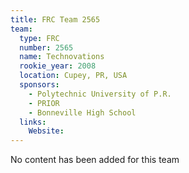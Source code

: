 ```yaml
---
title: FRC Team 2565
team:
  type: FRC
  number: 2565
  name: Technovations
  rookie_year: 2008
  location: Cupey, PR, USA
  sponsors:
    - Polytechnic University of P.R.
    - PRIOR
    - Bonneville High School
  links:
    Website: 
---
```

No content has been added for this team
